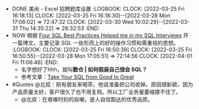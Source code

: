 - DONE 美尚 - Excel 招聘题库设置
  :LOGBOOK:
  CLOCK: [2022-03-25 Fri 16:18:13]
  CLOCK: [2022-03-25 Fri 16:18:30]--[2022-03-28 Mon 17:06:02] =>  72:47:32
  CLOCK: [2022-03-30 Wed 10:02:29]--[2022-03-31 Thu 14:35:22] =>  28:32:53
  :END:
- NOW 根据 [Four SQL Best Practices Helped me in my SQL Interviews](https://medium.com/@Hong_Tang/four-sql-best-practices-helped-me-in-my-sql-interviews-68e686b6d28a) 开一篇博文，主要记录 SQL 一些形而上的好的操作习惯和需重视的思想。
  :LOGBOOK:
  CLOCK: [2022-03-25 Fri 16:50:39]
  CLOCK: [2022-03-25 Fri 16:50:55]--[2022-03-28 Mon 17:05:51] =>  72:14:56
  CLOCK: [2022-04-01 Fri 11:06:46]
  :END:
	- 名字想好了hhh，就叫**数仓 | 如何假装自己很会 SQL？**
	- 参考文章：[Take Your SQL from Good to Great](https://towardsdatascience.com/take-your-sql-from-good-to-great-part-1-3ae61539e92a)
- #Quotes @北叔：刚有朋友来喝茶，他说准备把公司收掉。原因很新颖，因为产品质量太好，客户很久了也不用复购。所以工厂业务量萎缩撑不住了。
	- @北叔：在艰难时刻的自嘲，是人自信豁达的优秀品质。